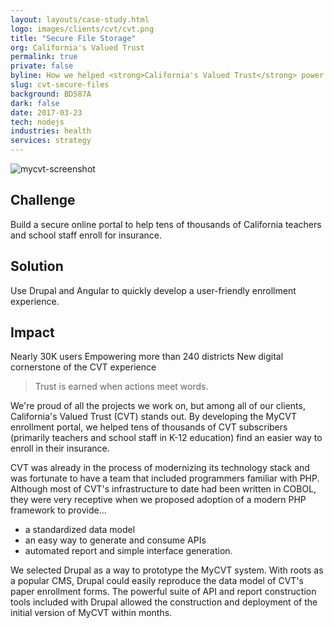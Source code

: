 ```yaml
---
layout: layouts/case-study.html
logo: images/clients/cvt/cvt.png
title: "Secure File Storage"
org: California's Valued Trust
permalink: true
private: false
byline: How we helped <strong>California's Valued Trust</strong> power a shift from paper to digital by building a secure insurance enrollment portal in Drupal.
slug: cvt-secure-files
background: BD587A
dark: false
date: 2017-03-23
tech: nodejs
industries: health
services: strategy
---
```


![mycvt-screenshot](/images/case-studies/mycvt1.png "MyCVT Enrollment Page Screenshot")

## Challenge

Build a secure online portal to help tens of thousands of California teachers and school staff enroll for insurance.

## Solution

Use Drupal and Angular to quickly develop a user-friendly enrollment experience.

## Impact

Nearly 30K users
Empowering more than 240 districts
New digital cornerstone of the CVT experience

> Trust is earned when actions meet words.

We're proud of all the projects we work on, but among all of our clients, California's Valued Trust (CVT) stands out. By developing the MyCVT enrollment portal, we helped tens of thousands of CVT subscribers (primarily teachers and school staff in K-12 education) find an easier way to enroll in their insurance.

CVT was already in the process of modernizing its technology stack and was fortunate to have a team that included programmers familiar with PHP. Although most of CVT's infrastructure to date had been written in COBOL, they were very receptive when we proposed adoption of a modern PHP framework to provide...

- a standardized data model
- an easy way to generate and consume APIs
- automated report and simple interface generation.

We selected Drupal as a way to prototype the MyCVT system. With roots as a popular CMS, Drupal could easily reproduce the data model of CVT's paper enrollment forms. The powerful suite of API and report construction tools included with Drupal allowed the construction and deployment of the initial version of MyCVT within months.
